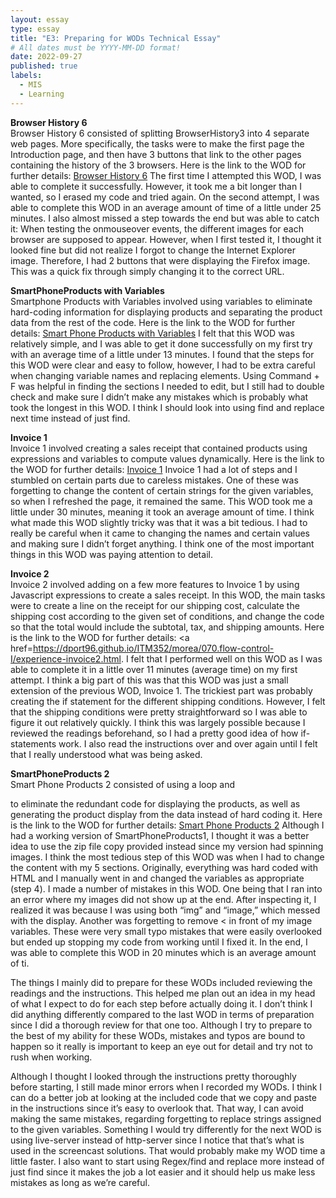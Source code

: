 ```yaml
---
layout: essay
type: essay
title: "E3: Preparing for WODs Technical Essay"
# All dates must be YYYY-MM-DD format!
date: 2022-09-27
published: true
labels:
  - MIS
  - Learning
---
```


<b> Browser History 6 </b> <br>
Browser History 6 consisted of splitting BrowserHistory3 into 4 separate web pages. More specifically, the tasks were to make the first page the Introduction page, and then have 3 buttons that link to the other pages containing the history of the 3 browsers. Here is the link to the WOD for further details: <a href=https://dport96.github.io/ITM352/morea/040.dynamic-web-pages/experience-browserhistory6.html>Browser History 6</a> The first time I attempted this WOD, I was able to complete it successfully. However, it took me a bit longer than I wanted, so I erased my code and tried again. On the second attempt, I was able to complete this WOD in an average amount of time of a little under 25 minutes. I also almost missed a step towards the end but was able to catch it: When testing the onmouseover events, the different images for each browser are supposed to appear. However, when I first tested it, I thought it looked fine but did not realize I forgot to change the Internet Explorer image. Therefore, I had 2 buttons that were displaying the Firefox image. This was a quick fix through simply changing it to the correct URL. 

<b> SmartPhoneProducts with Variables </b><br>
Smartphone Products with Variables involved using variables to eliminate hard-coding information for displaying products and separating the product data from the rest of the code. Here is the link to the WOD for further details: <a href=https://dport96.github.io/ITM352/morea/050.variables_data_types/experience-SmartPhoneProducts1_variables.html>Smart Phone Products with Variables</a> I felt that this WOD was relatively simple, and I was able to get it done successfully on my first try with an average time of a little under 13 minutes. I found that the steps for this WOD were clear and easy to follow, however, I had to be extra careful when changing variable names and replacing elements. Using Command + F was helpful in finding the sections I needed to edit, but I still had to double check and make sure I didn’t make any mistakes which is probably what took the longest in this WOD. I think I should look into using find and replace next time instead of just find.

<b> Invoice 1 </b><br>
Invoice 1 involved creating a sales receipt that contained products using expressions and variables to compute values dynamically. Here is the link to the WOD for further details: <a href=https://dport96.github.io/ITM352/morea/060.expressions-operators/experience-invoice1.html>Invoice 1</a> Invoice 1 had a lot of steps and I stumbled on certain parts due to careless mistakes. One of these was forgetting to change the content of certain strings for the given variables, so when I refreshed the page, it remained the same. This WOD took me a little under 30 minutes, meaning it took an average amount of time. I think what made this WOD slightly tricky was that it was a bit tedious. I had to really be careful when it came to changing the names and certain values and making sure I didn’t forget anything. I think one of the most important things in this WOD was paying attention to detail.

<b> Invoice 2 </b><br>
Invoice 2 involved adding on a few more features to Invoice 1 by using Javascript expressions to create a sales receipt. In this WOD, the main tasks were to create a line on the receipt for our shipping cost, calculate the shipping cost according to the given set of conditions, and change the code so that the total would include the subtotal, tax, and shipping amounts. Here is the link to the WOD for further details: <a href=https://dport96.github.io/ITM352/morea/070.flow-control-I/experience-invoice2.html. I felt that I performed well on this WOD as I was able to complete it in a little over 11 minutes (average time) on my first attempt. I think a big part of this was that this WOD was just a small extension of the previous WOD, Invoice 1. The trickiest part was probably creating the if statement for the different shipping conditions. However, I felt that the shipping conditions were pretty straightforward so I was able to figure it out relatively quickly. I think this was largely possible because I reviewed the readings beforehand, so I had a pretty good idea of how if-statements work. I also read the instructions over and over again until I felt that I really understood what was being asked. 

<b> SmartPhoneProducts 2 </b><br>
Smart Phone Products 2 consisted of using a loop and <section> to eliminate the redundant code for displaying the products, as well as generating the product display from the data instead of hard coding it. Here is the link to the WOD for further details: <a href=https://dport96.github.io/ITM352/morea/080.flow-control-II/experience-SmartPhoneProducts2.html>Smart Phone Products 2</a> Although I had a working version of SmartPhoneProducts1, I thought it was a better idea to use the zip file copy provided instead since my version had spinning images. I think the most tedious step of this WOD was when I had to change the content with my 5 sections. Originally, everything was hard coded with HTML and I manually went in and changed the variables as appropriate (step 4). I made a number of mistakes in this WOD. One being that I ran into an error where my images did not show up at the end. After inspecting it, I realized it was because I was using both “img” and “image,” which messed with the display. Another was forgetting to remove < in front of my image variables. These were very small typo mistakes that were easily overlooked but ended up stopping my code from working until I fixed it. In the end, I was able to complete this WOD in 20 minutes which is an average amount of ti.

The things I mainly did to prepare for these WODs included reviewing the readings and the instructions. This helped me plan out an idea in my head of what I expect to do for each step before actually doing it. I don’t think I did anything differently compared to the last WOD in terms of preparation since I did a thorough review for that one too. Although I try to prepare to the best of my ability for these WODs, mistakes and typos are bound to happen so it really is important to keep an eye out for detail and try not to rush when working.

Although I thought I looked through the instructions pretty thoroughly before starting, I still made minor errors when I recorded my WODs. I think I can do a better job at looking at the included code that we copy and paste in the instructions since it’s easy to overlook that. That way, I can avoid making the same mistakes, regarding forgetting to replace strings assigned to the given variables. Something I would try differently for the next WOD is using live-server instead of http-server since I notice that that’s what is used in the screencast solutions. That would probably make my WOD time a little faster. I also want to start using Regex/find and replace more instead of just find since it makes the job a lot easier and it should help us make less mistakes as long as we’re careful.

